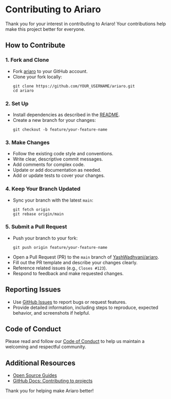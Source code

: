 # Contributing to Ariaro

Thank you for your interest in contributing to Ariaro! Your contributions help make this project better for everyone.

## How to Contribute

### 1. Fork and Clone

- Fork [ariaro](https://github.com/YashWadhvani/ariaro) to your GitHub account.
- Clone your fork locally:
    ```
    git clone https://github.com/YOUR_USERNAME/ariaro.git
    cd ariaro
    ```

### 2. Set Up

- Install dependencies as described in the [README](README.md).
- Create a new branch for your changes:
    ```
    git checkout -b feature/your-feature-name
    ```

### 3. Make Changes

- Follow the existing code style and conventions.
- Write clear, descriptive commit messages.
- Add comments for complex code.
- Update or add documentation as needed.
- Add or update tests to cover your changes.

### 4. Keep Your Branch Updated

- Sync your branch with the latest `main`:
    ```
    git fetch origin
    git rebase origin/main
    ```

### 5. Submit a Pull Request

- Push your branch to your fork:
    ```
    git push origin feature/your-feature-name
    ```
- Open a Pull Request (PR) to the `main` branch of [YashWadhvani/ariaro](https://github.com/YashWadhvani/ariaro).
- Fill out the PR template and describe your changes clearly.
- Reference related issues (e.g., `Closes #123`).
- Respond to feedback and make requested changes.

## Reporting Issues

- Use [GitHub Issues](https://github.com/YashWadhvani/ariaro/issues) to report bugs or request features.
- Provide detailed information, including steps to reproduce, expected behavior, and screenshots if helpful.

## Code of Conduct

Please read and follow our [Code of Conduct](CODE_OF_CONDUCT.md) to help us maintain a welcoming and respectful community.

## Additional Resources

- [Open Source Guides](https://opensource.guide/)
- [GitHub Docs: Contributing to projects](https://docs.github.com/en/github/collaborating-with-issues-and-pull-requests)

Thank you for helping make Ariaro better!